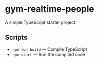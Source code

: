 # gym-realtime-people

A simple TypeScript starter project.

## Scripts

- `npm run build` — Compile TypeScript
- `npm start` — Run the compiled code

